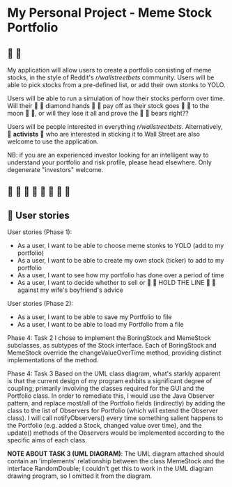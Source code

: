 # My Personal Project - Meme Stock Portfolio

## :rainbow: :bear:

My application will allow users to create a portfolio consisting of meme stocks, in the style of Reddit's 
*r/wallstreetbets* community. Users will be able to pick stocks from a pre-defined list, or add their own stonks to YOLO.

Users will be able to run a simulation of how their stocks perform 
over time. Will their :gem: :raised_hands: diamond hands :raised_hands: :gem: pay off as their stock goes :rocket: 
:rocket: to the moon :first_quarter_moon_with_face: :full_moon_with_face:, or will they lose it all and prove the 
:rainbow: :bear: bears right??

Users will be people interested in everything *r/wallstreetbets*. Alternatively, :triumph: **activists** :triumph: who 
are interested in sticking it to Wall Street are also welcome to use the application. 

NB: if you are an experienced investor looking for an intelligent way to understand your portfolio and risk profile, 
please head elsewhere. Only degenerate "investors" welcome.

## :gem: :raised_hands: :rainbow: :bear: :rocket: :rocket: :rocket: :first_quarter_moon_with_face: 
## :first_quarter_moon_with_face: User stories

User stories (Phase 1):
- As a user, I want to be able to choose meme stonks to YOLO (add to my portfolio)
- As a user, I want to be able to create my own stock (ticker) to add to my portfolio
- As a user, I want to see how my portfolio has done over a period of time
- As a user, I want to decide whether to sell or :rocket: :rocket: HOLD THE LINE 
  :rocket: :rocket: against my wife's boyfriend's advice
  
User stories (Phase 2):
- As a user, I want to be able to save my Portfolio to file 
- As a user, I want to be able to load my Portfolio from a file

Phase 4: Task 2
I chose to implement the BoringStock and MemeStock subclasses, as subtypes of the Stock interface. Each of BoringStock 
and MemeStock override the changeValueOverTime method, providing distinct implementations of the method. 

Phase 4: Task 3
Based on the UML class diagram, what's starkly apparent is that the current design of my program exhbits a 
significant degree of coupling; primarily involving the classes required for the GUI and the Portfolio class. 
In order to remediate this, I would use the Java Observer pattern, and replace most/all of the Portfolio fields 
(indirectly) by adding the class to the list of Observers for Portfolio (which will extend the Observer class). I will
call notifyObservers() every time something salient happens to the Portfolio (e.g. added a Stock, changed value over
time), and the update() methods of the Observers would be implemented according to the specific aims of each class.

**NOTE ABOUT TASK 3 (UML DIAGRAM)**: The UML diagram attached should contain an 'implements' relationship between
the class MemeStock and the interface RandomDouble; I couldn't get this to work in the UML diagram drawing program, so
I omitted it from the diagram. 

